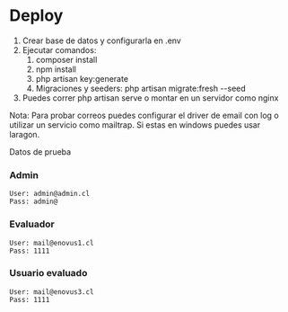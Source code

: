 
# Deploy

1. Crear base de datos y configurarla en .env
2. Ejecutar comandos:
    1. composer install
    2. npm install
    3. php artisan key:generate
    4. Migraciones y seeders: php artisan migrate:fresh --seed
3. Puedes correr php artisan serve o montar en un servidor como nginx

Nota: Para probar correos puedes configurar el driver de email con log o utilizar un servicio como mailtrap. Si estas en windows puedes usar laragon.

Datos de prueba

### Admin

    User: admin@admin.cl
    Pass: admin@

### Evaluador

    User: mail@enovus1.cl
    Pass: 1111

### Usuario evaluado

    User: mail@enovus3.cl
    Pass: 1111

